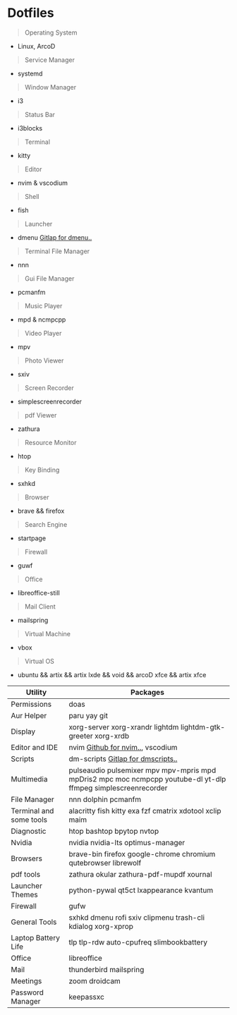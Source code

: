 # Dotfiles 

> Operating System 
* Linux, ArcoD 
> Service Manager 
* systemd
> Window Manager 
* i3 
> Status Bar 
* i3blocks 
> Terminal 
* kitty
> Editor 
* nvim & vscodium
> Shell 
* fish 
> Launcher 
* dmenu [Gitlap for dmenu..](https://gitlab.com/dwt1/dmenu-distrotube)
> Terminal File Manager 
* nnn  
> Gui File Manager 
* pcmanfm
> Music Player 
* mpd & ncmpcpp
> Video Player 
* mpv 
> Photo Viewer 
* sxiv
> Screen Recorder 
* simplescreenrecorder 
> pdf Viewer 
* zathura
> Resource Monitor
* htop
> Key Binding 
* sxhkd 
> Browser 
* brave && firefox
> Search Engine 
* startpage 
> Firewall 
* guwf 
> Office 
* libreoffice-still
> Mail Client 
* mailspring
> Virtual Machine 
* vbox
> Virtual OS 
* ubuntu && artix && artix lxde && void && arcoD xfce && artix xfce 


| Utility  | Packages            |
| -----     | --------------- |
| Permissions  | doas |
| Aur Helper  | paru yay git |
| Display |  xorg-server xorg-xrandr lightdm lightdm-gtk-greeter xorg-xrdb |
| Editor and IDE | nvim [Github for nvim..](https://github.com/AstroNvim/AstroNvim), vscodium| 
| Scripts | dm-scripts [Gitlap for dmscripts..](https://gitlab.com/dwt1/dmscripts)|
| Multimedia | pulseaudio pulsemixer mpv mpv-mpris mpd mpDris2 mpc moc ncmpcpp youtube-dl yt-dlp ffmpeg simplescreenrecorder | 
| File Manager | nnn dolphin pcmanfm | 
| Terminal and some tools | alacritty fish kitty exa fzf cmatrix xdotool xclip maim |
| Diagnostic | htop bashtop bpytop nvtop | 
| Nvidia | nvidia nvidia-lts optimus-manager | 
| Browsers | brave-bin firefox google-chrome chromium qutebrowser librewolf | 
| pdf tools | zathura okular zathura-pdf-mupdf xournal | 
| Launcher Themes | python-pywal qt5ct lxappearance kvantum | 
| Firewall | gufw | 
| General Tools | sxhkd dmenu rofi sxiv clipmenu trash-cli kdialog xorg-xprop | 
| Laptop Battery Life | tlp tlp-rdw auto-cpufreq slimbookbattery | 
| Office | libreoffice | 
| Mail | thunderbird mailspring | 
| Meetings | zoom droidcam |
| Password Manager | keepassxc | 
